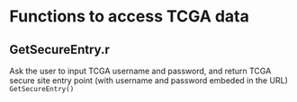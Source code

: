 # Functions to access TCGA data
## GetSecureEntry.r
Ask the user to input TCGA username and password, and return TCGA secure site entry point (with username and password embeded in the URL) <br>
`GetSecureEntry()`
